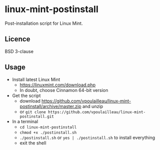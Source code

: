 # linux-mint-postinstall

Post-installation script for Linux Mint.

## Licence

BSD 3-clause

## Usage

* Install latest Linux Mint
  * https://linuxmint.com/download.php
  * In doubt, choose Cinnamon 64-bit version
* Get the script
  * download https://github.com/vpoulailleau/linux-mint-postinstall/archive/master.zip and unzip
  * or `git clone https://github.com/vpoulailleau/linux-mint-postinstall.git`
* In a terminal
  * `cd linux-mint-postinstall`
  * `chmod +x ./postinstall.sh`
  * `./postinstall.sh` or `yes | ./postinstall.sh` to install everything
  * exit the shell